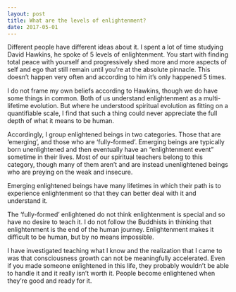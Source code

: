 ```yaml
---
layout: post
title: What are the levels of enlightenment?
date: 2017-05-01
---
```


<p>Different people have different ideas about it. I spent a lot of time studying David Hawkins, he spoke of 5 levels of enlightenment. You start with finding total peace with yourself and progressively shed more and more aspects of self and ego that still remain until you’re at the absolute pinnacle. This doesn’t happen very often and according to him it’s only happened 5 times.</p><p>I do not frame my own beliefs according to Hawkins, though we do have some things in common. Both of us understand enlightenment as a multi-lifetime evolution. But where he understood spiritual evolution as fitting on a quantifiable scale, I find that such a thing could never appreciate the full depth of what it means to be human.</p><p>Accordingly, I group enlightened beings in two categories. Those that are ‘emerging’, and those who are ‘fully-formed’. Emerging beings are typically born unenlightened and then eventually have an “enlightenment event” sometime in their lives. Most of our spiritual teachers belong to this category, though many of them aren’t and are instead unenlightened beings who are preying on the weak and insecure.</p><p>Emerging enlightened beings have many lifetimes in which their path is to experience enlightenment so that they can better deal with it and understand it.</p><p>The ‘fully-formed’ enlightened do not think enlightenment is special and so have no desire to teach it. I do not follow the Buddhists in thinking that enlightenment is the end of the human journey. Enlightenment makes it difficult to be human, but by no means impossible.</p><p>I have investigated teaching what I know and the realization that I came to was that consciousness growth can not be meaningfully accelerated. Even if you made someone enlightened in this life, they probably wouldn’t be able to handle it and it really isn’t worth it. People become enlightened when they’re good and ready for it.</p>
